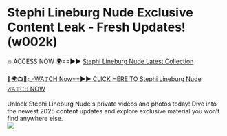 # Stephi Lineburg Nude Exclusive Content Leak - Fresh Updates! (w002k)

🔥 ACCESS NOW 🌍==►► <a href="https://tinyurl.com/yc657z5k" rel="nofollow">Stephi Lineburg Nude Latest Collection</a>
<br><br>
[🔴🌍📺📱👉WA𝚃CH Now==►► CLICK HERE TO Stephi Lineburg Nude 𝚆𝙰𝚃𝙲𝙷 NOW](https://tinyurl.com/yc657z5k)
<br><br>
Unlock Stephi Lineburg Nude's private videos and photos today! Dive into the newest 2025 content updates and explore exclusive material you won’t find anywhere else.
<br>
<a href="https://tinyurl.com/yc657z5k" rel="nofollow" data-target="animated-image.originalLink"><img src="https://camo.githubusercontent.com/8a4f000d20f83aca3bf7ec5f350d767afa0574a8a352519fd8cfa583a6f93a33/68747470733a2f2f692e696d6775722e636f6d2f644a486b345a712e676966" data-canonical-src="https://i.imgur.com/dJHk4Zq.gif" style="max-width: 100%; display: inline-block;" data-target="animated-image.originalImage"></a>
<br>
